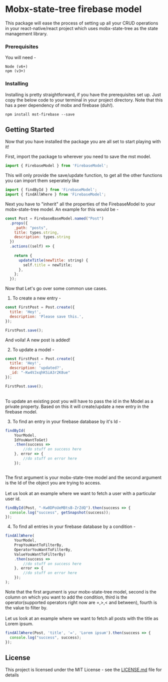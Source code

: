# Mobx-state-tree firebase model

This package will ease the process of setting up all your CRUD operations in your react-native/react project which uses mobx-state-tree as the state management library.


### Prerequisites

You will need - 

```
Node (v6+)
npm (v3+)
```

### Installing

Installing is pretty straightforward, if you have the prerequisites set up. Just copy the below code to your terminal in your project directory. Note that this has a peer dependency of mobx and firebase (duh!).

```
npm install mst-firebase --save
```

## Getting Started

Now that you have installed the package you are all set to start playing with it!

First, import the package to wherever you need to save the mst model.
```js
import { FirebaseModel } from 'FirebaseModel';
```
This will only provide the save/update function, to get all the other functions you can import them seperately like 

```js
import { findById } from 'FirebaseModel';
import { findAllWhere } from 'FirebaseModel';
```

Next you have to "inherit" all the properties of the FirebaseModel to your mobx-state-tree model. An example for this would be - 

```js
const Post = FirebaseBaseModel.named("Post")
  .props({
    _path: "posts",
    title: types.string,
    description: types.string
  })
  .actions((self) => {
    
    return {
      updateTitle(newTitle: string) {
        self.title = newTitle;
      },
    };
  });
```

Now that Let's go over some common use cases.

1) To create a new entry -

```js
const FirstPost = Post.create({
  title: 'Hey!',
  description: 'Please save this.',
});

FirstPost.save();
```
And voila! A new post is added! <br> 

2) To update a model - 

```js
const FirstPost = Post.create({
  title: 'Hey!',
  description: 'updated?',
  _id: "-Kw4VJxqhKSiA3r2K8ue" 
});

FirstPost.save();
```
<br>
To update an existing post you will have to pass the id in the Model as a private property. Based on this it will create/update a new entry in the firebase model. 

3) To find an entry in your firebase database by it's Id - 

```js
findById(
	YourModel,
    IdYouWantToGet)
    .then(success =>
    	//do stuff on success here
	}, error => {
    	//do stuff on error here
    });
    
```
The first argument is your mobx-state-tree model and the second argument is the Id of the object you are trying to access. <br /> <br />
Let us look at an example where we want to fetch a user with a particular user id.

```js
findById(Post, "-Kw0DPoUeMBtsB-ZrZdQ").then(success => {
  console.log("success", getSnapshot(success));
});
```
4) To find all entries in your firebase database by a condition - 

```js
findAllWhere(
	YourModel,
	PropYouWantToFilterBy,
    OperatorYouWantToFilterBy,
    ValueYouWantToFilterBy)
    .then(success =>
    	//do stuff on success here
	}, error => {
    	//do stuff on error here
    });
);
```
Note that the first argument is your mobx-state-tree model, second is the column on which you want to add the condition, third is the operator(supported operators right now are =,>,< and between), fourth is the value to filter by. <br />
<br />
Let us look at an example where we want to fetch all posts with the title as Lorem ipsum.

```js
findAllWhere(Post, 'title', '=', 'Lorem ipsum').then(success => {
  console.log("success", success);
});
```
## License

This project is licensed under the MIT License - see the [LICENSE.md](LICENSE.md) file for details
